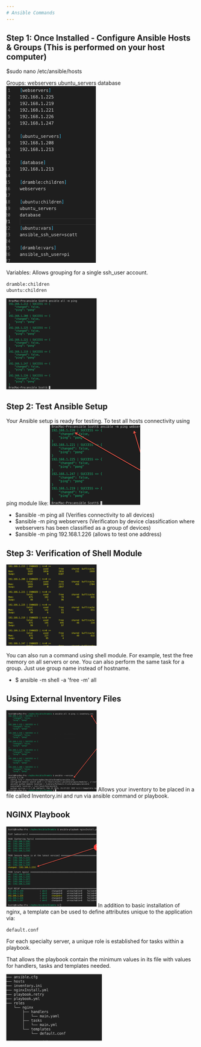 ```yaml
---
# Ansible Commands 
---
```


## Step 1: Once Installed - Configure Ansible Hosts & Groups (This is performed on your host computer)

\$sudo nano /etc/ansible/hosts

Groups:
webservers
ubuntu_servers
database
![images](./images/image1.png)

Variables:
Allows grouping for a single
ssh_user account.

    dramble:children
    ubuntu:children

![images](./images/image2.png)

## Step 2: Test Ansible Setup

Your Ansible setup is ready for testing. To test all hosts connectivity using ping module like:
![images](./images/image3.png)

- \$ansible -m ping all (Verifies connectivity to all devices)
- \$ansible -m ping webservers (Verificaton by device classification where webservers has been classified as a group of devices)
- \$ansible -m ping 192.168.1.226 (allows to test one address)

## Step 3: Verification of Shell Module

![images](./images/image4.png)

You can also run a command using shell module. For example, test the free memory on all servers or one. You can also perform the same task for a group. Just use group name instead of hostname.

- \$ ansible -m shell -a 'free -m' all

## Using External Inventory Files

![images](./images/image5.png)
Allows your inventory to be placed in a file called Inventory.ini and run via ansible command or playbook.

## NGINX Playbook

![images](./images/image6.png)
In addition to basic installation of nginx, a template can be used to define attributes unique to the application via:

    default.conf

For each specialty server, a unique role is established for tasks within a playbook.

That allows the playbook contain the minimum values in its file with values for handlers, tasks and templates needed.

![images](./images/image7.png)
